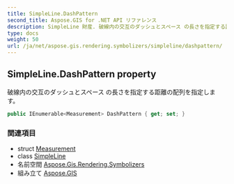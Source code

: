 ```yaml
---
title: SimpleLine.DashPattern
second_title: Aspose.GIS for .NET API リファレンス
description: SimpleLine 財産. 破線内の交互のダッシュとスペース の長さを指定する距離の配列を指定します
type: docs
weight: 50
url: /ja/net/aspose.gis.rendering.symbolizers/simpleline/dashpattern/
---
```

## SimpleLine.DashPattern property

破線内の交互のダッシュとスペース の長さを指定する距離の配列を指定します。

```csharp
public IEnumerable<Measurement> DashPattern { get; set; }
```

### 関連項目

* struct [Measurement](../../../aspose.gis.rendering/measurement/)
* class [SimpleLine](../)
* 名前空間 [Aspose.Gis.Rendering.Symbolizers](../../simpleline/)
* 組み立て [Aspose.GIS](../../../)


